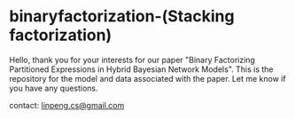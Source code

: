 # binaryfactorization-(Stacking factorization)
Hello, thank you for your interests for our paper "Binary Factorizing Partitioned Expressions in
Hybrid Bayesian Network Models". 
This is the repository for the model and data associated with the paper. Let me know if you have any questions.

contact: linpeng.cs@gmail.com

